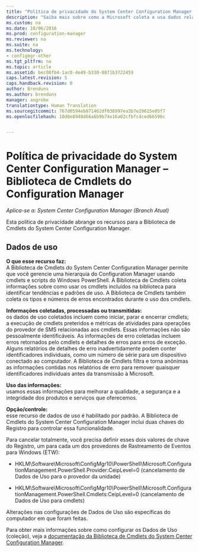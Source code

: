 ```yaml
---
title: "Política de privacidade do System Center Configuration Manager – Biblioteca de cmdlets do Configuration Manager | Microsoft Docs"
description: "Saiba mais sobre como a Microsoft coleta e usa dados relacionados à biblioteca de cmdlets do System Center Configuration Manager."
ms.custom: na
ms.date: 10/06/2016
ms.prod: configuration-manager
ms.reviewer: na
ms.suite: na
ms.technology:
- configmgr-other
ms.tgt_pltfrm: na
ms.topic: article
ms.assetid: bec00fb4-1ac0-4e49-b330-0871b3722459
caps.latest.revision: 5
caps.handback.revision: 0
author: Brenduns
ms.author: brenduns
manager: angrobe
translationtype: Human Translation
ms.sourcegitcommit: 767d0594eb871462df038997ea3b7e29615e05f7
ms.openlocfilehash: 10d8e8948d66a6b9b74e16a02cfbfc4ced66596c


---
```

# <a name="system-center-configuration-manager-privacy-statement---configuration-manager-cmdlet-library"></a>Política de privacidade do System Center Configuration Manager – Biblioteca de Cmdlets do Configuration Manager

*Aplica-se a: System Center Configuration Manager (Branch Atual)*

Esta política de privacidade abrange os recursos para a Biblioteca de Cmdlets do System Center Configuration Manager.  

## <a name="usage-data"></a>Dados de uso  
 **O que esse recurso faz:**   
A Biblioteca de Cmdlets do System Center Configuration Manager permite que você gerencie uma hierarquia do Configuration Manager usando cmdlets e scripts do Windows PowerShell. A Biblioteca de Cmdlets coleta informações sobre como usar os cmdlets incluídos na biblioteca para identificar tendências e padrões de uso.  A Biblioteca de Cmdlets também coleta os tipos e números de erros encontrados durante o uso dos cmdlets.  

 **Informações coletadas, processadas ou transmitidas:**   
os dados de uso coletados incluem como iniciar, parar e encerrar cmdlets; a execução de cmdlets preteridos e métricas de atividades para operações do provedor de SMS relacionadas aos cmdlets. Essas informações não são pessoalmente identificáveis.  As informações de erro coletadas incluem erros retornados pelo cmdlets e detalhes de erros para erros de exceção. Alguns relatórios de detalhes de erro inadvertidamente podem conter identificadores individuais, como um número de série para um dispositivo conectado ao computador. A Biblioteca de Cmdlets filtra e torna anônimas as informações contidas nos relatórios de erro para remover quaisquer identificadores individuais antes da transmissão à Microsoft.  

 **Uso das informações:**   
usamos essas informações para melhorar a qualidade, a segurança e a integridade dos produtos e serviços que oferecemos.  

 **Opção/controle:**   
esse recurso de dados de uso é habilitado por padrão. A Biblioteca de Cmdlets do System Center Configuration Manager inclui duas chaves do Registro para controlar essa funcionalidade.  

 Para cancelar totalmente, você precisa definir esses dois valores de chave do Registro, um para cada um dos provedores de Rastreamento de Eventos para Windows (ETW):  

-   HKLM\Software\Microsoft\ConfigMgr10\PowerShell\Microsoft.ConfigurationManagement.PowerShell.Provider:CeipLevel=0 (cancelamento de Dados de Uso para o provedor da unidade)  

-   HKLM\Software\Microsoft\ConfigMgr10\PowerShell\Microsoft.ConfigurationManagement.PowerShell.Cmdlets:CeipLevel=0 (cancelamento de Dados de Uso para cmdlets)  

 Alterações nas configurações de Dados de Uso são específicas do computador em que foram feitas.  

 Para obter mais informações sobre como configurar os Dados de Uso (coleção), veja a [documentação da Biblioteca de Cmdlets do System Center Configuration Manager](https://technet.microsoft.com/en-us/library/dn958404.aspx).   



<!--HONumber=Dec16_HO3-->


